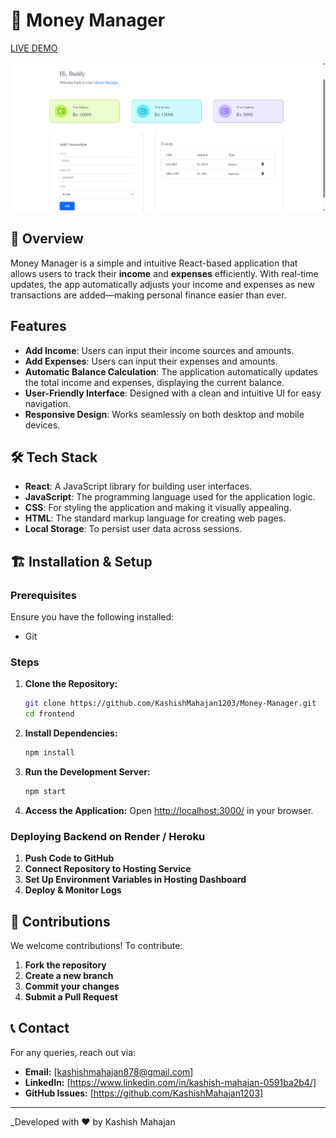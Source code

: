#  💸 Money Manager


[LIVE DEMO](https://money-manage-12.netlify.app/)

![SCREENSHOT](https://github.com/KashishMahajan1203/Money-Manager/blob/main/Screenshot%202025-04-04%20103452.png)


## 🚀 Overview
Money Manager is a simple and intuitive React-based application that allows users to track their **income** and **expenses** efficiently. With real-time updates, the app automatically adjusts your income and expenses as new transactions are added—making personal finance easier than ever.

## Features
- **Add Income**: Users can input their income sources and amounts.
- **Add Expenses**: Users can input their expenses and amounts.
- **Automatic Balance Calculation**: The application automatically updates the total income and expenses, displaying the current balance.
- **User-Friendly Interface**: Designed with a clean and intuitive UI for easy navigation.
- **Responsive Design**: Works seamlessly on both desktop and mobile devices.

## 🛠️ Tech Stack
- **React**: A JavaScript library for building user interfaces.
- **JavaScript**: The programming language used for the application logic.
- **CSS**: For styling the application and making it visually appealing.
- **HTML**: The standard markup language for creating web pages.
- **Local Storage**: To persist user data across sessions.

## 🏗️ Installation & Setup
### Prerequisites
Ensure you have the following installed:
- Git

### Steps
1. **Clone the Repository:**
   ```sh
   git clone https://github.com/KashishMahajan1203/Money-Manager.git
   cd frontend
   ```
2. **Install Dependencies:**
   ```sh
   npm install
   ```

3. **Run the Development Server:**
   ```sh
   npm start
   ```
4. **Access the Application:**
   Open [http://localhost:3000/](http://localhost:3000/) in your browser.


### Deploying Backend on Render / Heroku
1. **Push Code to GitHub**
2. **Connect Repository to Hosting Service**
3. **Set Up Environment Variables in Hosting Dashboard**
4. **Deploy & Monitor Logs**

## 🙌 Contributions
We welcome contributions! To contribute:
1. **Fork the repository**
2. **Create a new branch**
3. **Commit your changes**
4. **Submit a Pull Request**

## 📞 Contact
For any queries, reach out via:
- **Email:** [kashishmahajan878@gmail.com]
- **LinkedIn:** [https://www.linkedin.com/in/kashish-mahajan-0591ba2b4/]
- **GitHub Issues:** [https://github.com/KashishMahajan1203]

---
_Developed with ❤️ by Kashish Mahajan

